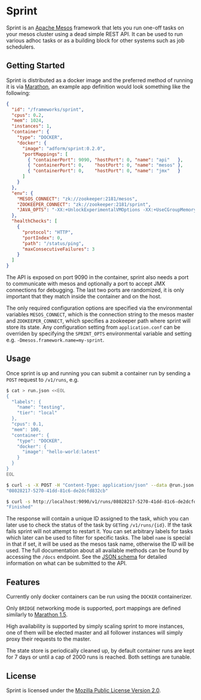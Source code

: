 # Sprint

Sprint is an [Apache Mesos](https://mesos.apache.org/) framework that lets you run one-off tasks on your mesos cluster using a dead simple REST API. It can be used to run various adhoc tasks or as a building block for other systems such as job schedulers.

## Getting Started

Sprint is distributed as a docker image and the preferred method of running it is via [Marathon](https://mesosphere.github.io/marathon/), an example app definition would look something like the following:

```json
{
  "id": "/frameworks/sprint",
  "cpus": 0.2,
  "mem": 1024,
  "instances": 1,
  "container": {
    "type": "DOCKER",
    "docker": {
      "image": "adform/sprint:0.2.0",
      "portMappings": [
        { "containerPort": 9090, "hostPort": 0, "name": "api"   },
        { "containerPort": 0,    "hostPort": 0, "name": "mesos" },
        { "containerPort": 0,    "hostPort": 0, "name": "jmx"   }
      ]
    }
  },
  "env": {
    "MESOS_CONNECT": "zk://zookeeper:2181/mesos",
    "ZOOKEEPER_CONNECT": "zk://zookeeper:2181/sprint",
    "JAVA_OPTS": "-XX:+UnlockExperimentalVMOptions -XX:+UseCGroupMemoryLimitForHeap -XX:MaxRAMFraction=1"
  },
  "healthChecks": [
    {
      "protocol": "HTTP",
      "portIndex": 0,
      "path": "/status/ping",
      "maxConsecutiveFailures": 3
    }
  ]
}
```

The API is exposed on port 9090 in the container, sprint also needs a port to communicate with mesos and optionally a port to accept JMX connections for debugging. The last two ports are randomized, it is only important that they match inside the container and on the host.

The only required configuration options are specified via the environmental variables `MESOS_CONNECT`, which is the connection string to the mesos master and `ZOOKEEPER_CONNECT`, which specifies a zookeeper path where sprint will store its state. Any configuration setting from `application.conf` can be overriden by specifying the `SPRINT_OPTS` environmental variable and setting e.g. `-Dmesos.framework.name=my-sprint`.

## Usage

Once sprint is up and running you can submit a container run by sending a `POST` request to `/v1/runs`, e.g.

```bash
$ cat > run.json <<EOL
{
  "labels": {
    "name": "testing",
    "tier": "local"
  },
  "cpus": 0.1,
  "mem": 100,
  "container": {
    "type": "DOCKER",
    "docker": {
      "image": "hello-world:latest"
    }
  }
}
EOL

$ curl -s -X POST -H "Content-Type: application/json" --data @run.json http://localhost:9090/v1/runs | jq .id
"08028217-5270-41dd-81c6-de2dcfd832cb"

$ curl -s http://localhost:9090/v1/runs/08028217-5270-41dd-81c6-de2dcfd832cb | jq .state
"Finished"
```

The response will contain a unique ID assigned to the task, which you can later use to check the status of the task by `GET`ing `/v1/runs/{id}`. If the task fails sprint will not attempt to restart it. You can set arbitrary labels for tasks which later can be used to filter for specific tasks. The label `name` is special in that if set, it will be used as the mesos task name, otherwise the ID will be used. The full documentation about all available methods can be found by accessing the `/docs` endpoint.
See the [JSON schema](src/main/raml/schemas/ContainerRunDefinition.json) for detailed information on what can be submitted to the API.

## Features

Currently only docker containers can be run using the `DOCKER` containerizer.

Only `BRIDGE` networking mode is supported, port mappings are defined similarly to [Marathon 1.5](https://mesosphere.github.io/marathon/docs/networking.html#container-and-containerbridge-mode).

High availability is supported by simply scaling sprint to more instances, one of them will be elected master and all follower instances will simply proxy their requests to the master.

The state store is periodically cleaned up, by default container runs are kept for 7 days or until a cap of 2000 runs is reached. Both settings are tunable.

## License

Sprint is licensed under the [Mozilla Public License Version 2.0](https://www.mozilla.org/en-US/MPL/2.0/).
